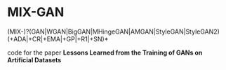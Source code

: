 # MIX-GAN
(MIX-)?(GAN|WGAN|BigGAN|MHingeGAN|AMGAN|StyleGAN|StyleGAN2) (\+ADA|\+CR|\+EMA|\+GP|\+R1|\+SN)*

code for the paper **Lessons Learned from the Training of GANs on Artificial Datasets**<br>
